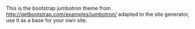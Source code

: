 This is the bootstrap jumbotron theme from http://getbootstrap.com/examples/jumbotron/ adapted to the site generator, use it as a base for your own site.